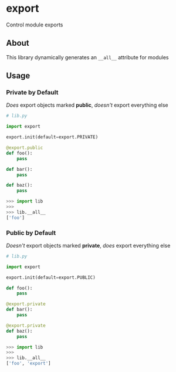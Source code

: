 # export
Control module exports

## About
This library dynamically generates an `__all__` attribute for modules

## Usage

### Private by Default
*Does* export objects marked **public**, *doesn't* export everything else

```python
# lib.py

import export

export.init(default=export.PRIVATE)

@export.public
def foo():
    pass

def bar():
    pass

def baz():
    pass
```

```python
>>> import lib
>>> 
>>> lib.__all__
['foo']
```

### Public by Default
*Doesn't* export objects marked **private**, *does* export everything else

```python
# lib.py

import export

export.init(default=export.PUBLIC)

def foo():
    pass

@export.private
def bar():
    pass

@export.private
def baz():
    pass
```

```python
>>> import lib
>>> 
>>> lib.__all__
['foo', 'export']
```